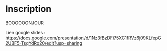 # Inscription

BOOOOOONJOUR


Lien google slides : https://docs.google.com/presentation/d/1Nz3fBzDFi75XC1fRVz6j09KLfepG2UBF5-TsqYdRo20/edit?usp=sharing
